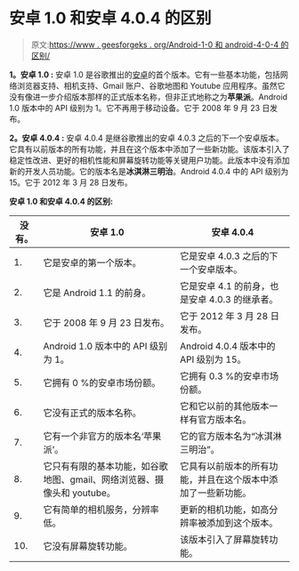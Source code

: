 # 安卓 1.0 和安卓 4.0.4 的区别

> 原文:[https://www . geesforgeks . org/Android-1-0 和 android-4-0-4 的区别/](https://www.geeksforgeeks.org/difference-between-android-1-0-and-android-4-0-4/)

**1。安卓 1.0 :**
安卓 1.0 是谷歌推出的[安卓](https://www.geeksforgeeks.org/introduction-to-android-development/)的首个版本。它有一些基本功能，包括网络浏览器支持、相机支持、Gmail 账户、谷歌地图和 Youtube 应用程序。虽然它没有像进一步介绍版本那样的正式版本名称，但非正式地称之为**苹果派**。Android 1.0 版本中的 API 级别为 1。它不再用于移动设备。它于 2008 年 9 月 23 日发布。

**2。安卓 4.0.4 :**
安卓 4.0.4 是继谷歌推出的安卓 4.0.3 之后的下一个安卓版本。它具有以前版本的所有功能，并且在这个版本中添加了一些新功能。该版本引入了稳定性改进、更好的相机性能和屏幕旋转功能等关键用户功能。此版本中没有添加新的开发人员功能。它的版本名是**冰淇淋三明治**。Android 4.0.4 中的 API 级别为 15。它于 2012 年 3 月 28 日发布。

**安卓 1.0 和安卓 4.0.4 的区别:**

<center>

| 没有。 | 安卓 1.0 | 安卓 4.0.4 |
| --- | --- | --- |
| 1. | 它是安卓的第一个版本。 | 它是安卓 4.0.3 之后的下一个安卓版本。 |
| 2. | 它是 Android 1.1 的前身。 | 它是安卓 4.1 的前身，也是安卓 4.0.3 的继承者。 |
| 3. | 它于 2008 年 9 月 23 日发布。 | 它于 2012 年 3 月 28 日发布。 |
| 4. | Android 1.0 版本中的 API 级别为 1。 | Android 4.0.4 版本中的 API 级别为 15。 |
| 5. | 它拥有 0 %的安卓市场份额。 | 它拥有 0.3 %的安卓市场份额。 |
| 6. | 它没有正式的版本名称。 | 它和它以前的其他版本一样有官方版本名。 |
| 7. | 它有一个非官方的版本名‘苹果派’。 | 它的官方版本名为“冰淇淋三明治”。 |
| 8. | 它只有有限的基本功能，如谷歌地图、gmail、网络浏览器、摄像头和 youtube。 | 它具有以前版本的所有功能，并且在这个版本中添加了一些新功能。 |
| 9. | 它有简单的相机服务，分辨率低。 | 更新的相机功能，如高分辨率被添加到这个版本。 |
| 10. | 它没有屏幕旋转功能。 | 该版本引入了屏幕旋转功能。 |

</center>